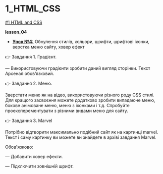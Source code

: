 # 1_HTML_CSS
[#1 HTML and CSS](https://github.com/AnD-FLuX/1_HTML_CSS)

**lesson_04**

* **[Урок №4:](https://github.com/AnD-FLuX/1_HTML_CSS/tree/hc_lesson_04)**
Обнулення стилів, кольори, шрифти, шрифтові іконки, верстка меню сайту, ховер ефект

👉 Завдання 1. Градієнт.

— Використовуючи градієнти зробити даний вигляд сторінки. Текст Арсенал обов’язковий.

👉 Завдання 2. Меню.

Зверстати меню як на відео, використовуючи різного роду CSS стилі. Для кращого засвоєння можете додатково зробити випадаюче меню, бокове анімоване меню, меню з іконками і т.д.  Спробуйте проексперементувати з різними видами меню для сайту.

👉 Завдання 3. Marvel

Потрібно відтворити максимально подібний сайт як на картинці marvel. Текст і саму картинку ви можете ви знайдете в архіві завдання Marvel. 

Обов'язково:

— Добавити ховер ефекти.

— Підключити зовнішній шрифт.